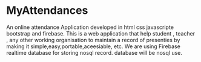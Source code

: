 # MyAttendances
An online attendance Application developed in html css javascripte bootstrap and firebase. 
This is a web application that help student , teacher , any other working organisation to maintain a record of presenties by making it simple,easy,portable,aceesiable,
etc.
We are using Firebase realtime database for storing nosql record.
database will be nosql use.
